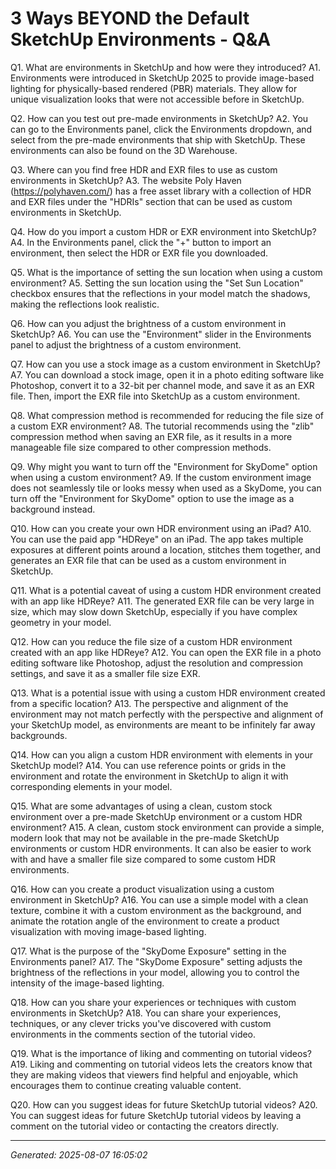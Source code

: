 # 3 Ways BEYOND the Default SketchUp Environments - Q&A

Q1. What are environments in SketchUp and how were they introduced?
A1. Environments were introduced in SketchUp 2025 to provide image-based lighting for physically-based rendered (PBR) materials. They allow for unique visualization looks that were not accessible before in SketchUp.

Q2. How can you test out pre-made environments in SketchUp?
A2. You can go to the Environments panel, click the Environments dropdown, and select from the pre-made environments that ship with SketchUp. These environments can also be found on the 3D Warehouse.

Q3. Where can you find free HDR and EXR files to use as custom environments in SketchUp?
A3. The website Poly Haven (https://polyhaven.com/) has a free asset library with a collection of HDR and EXR files under the "HDRIs" section that can be used as custom environments in SketchUp.

Q4. How do you import a custom HDR or EXR environment into SketchUp?
A4. In the Environments panel, click the "+" button to import an environment, then select the HDR or EXR file you downloaded.

Q5. What is the importance of setting the sun location when using a custom environment?
A5. Setting the sun location using the "Set Sun Location" checkbox ensures that the reflections in your model match the shadows, making the reflections look realistic.

Q6. How can you adjust the brightness of a custom environment in SketchUp?
A6. You can use the "Environment" slider in the Environments panel to adjust the brightness of a custom environment.

Q7. How can you use a stock image as a custom environment in SketchUp?
A7. You can download a stock image, open it in a photo editing software like Photoshop, convert it to a 32-bit per channel mode, and save it as an EXR file. Then, import the EXR file into SketchUp as a custom environment.

Q8. What compression method is recommended for reducing the file size of a custom EXR environment?
A8. The tutorial recommends using the "zlib" compression method when saving an EXR file, as it results in a more manageable file size compared to other compression methods.

Q9. Why might you want to turn off the "Environment for SkyDome" option when using a custom environment?
A9. If the custom environment image does not seamlessly tile or looks messy when used as a SkyDome, you can turn off the "Environment for SkyDome" option to use the image as a background instead.

Q10. How can you create your own HDR environment using an iPad?
A10. You can use the paid app "HDReye" on an iPad. The app takes multiple exposures at different points around a location, stitches them together, and generates an EXR file that can be used as a custom environment in SketchUp.

Q11. What is a potential caveat of using a custom HDR environment created with an app like HDReye?
A11. The generated EXR file can be very large in size, which may slow down SketchUp, especially if you have complex geometry in your model.

Q12. How can you reduce the file size of a custom HDR environment created with an app like HDReye?
A12. You can open the EXR file in a photo editing software like Photoshop, adjust the resolution and compression settings, and save it as a smaller file size EXR.

Q13. What is a potential issue with using a custom HDR environment created from a specific location?
A13. The perspective and alignment of the environment may not match perfectly with the perspective and alignment of your SketchUp model, as environments are meant to be infinitely far away backgrounds.

Q14. How can you align a custom HDR environment with elements in your SketchUp model?
A14. You can use reference points or grids in the environment and rotate the environment in SketchUp to align it with corresponding elements in your model.

Q15. What are some advantages of using a clean, custom stock environment over a pre-made SketchUp environment or a custom HDR environment?
A15. A clean, custom stock environment can provide a simple, modern look that may not be available in the pre-made SketchUp environments or custom HDR environments. It can also be easier to work with and have a smaller file size compared to some custom HDR environments.

Q16. How can you create a product visualization using a custom environment in SketchUp?
A16. You can use a simple model with a clean texture, combine it with a custom environment as the background, and animate the rotation angle of the environment to create a product visualization with moving image-based lighting.

Q17. What is the purpose of the "SkyDome Exposure" setting in the Environments panel?
A17. The "SkyDome Exposure" setting adjusts the brightness of the reflections in your model, allowing you to control the intensity of the image-based lighting.

Q18. How can you share your experiences or techniques with custom environments in SketchUp?
A18. You can share your experiences, techniques, or any clever tricks you've discovered with custom environments in the comments section of the tutorial video.

Q19. What is the importance of liking and commenting on tutorial videos?
A19. Liking and commenting on tutorial videos lets the creators know that they are making videos that viewers find helpful and enjoyable, which encourages them to continue creating valuable content.

Q20. How can you suggest ideas for future SketchUp tutorial videos?
A20. You can suggest ideas for future SketchUp tutorial videos by leaving a comment on the tutorial video or contacting the creators directly.

---
*Generated: 2025-08-07 16:05:02*
